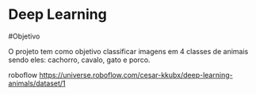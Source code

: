 # Deep Learning

#Objetivo

O projeto tem como objetivo classificar imagens em 4 classes de animais sendo eles: cachorro, cavalo, gato e porco.

roboflow <a src='https://universe.roboflow.com/cesar-kkubx/deep-learning-animals/dataset/1'>https://universe.roboflow.com/cesar-kkubx/deep-learning-animals/dataset/1</a>
